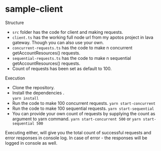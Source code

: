 # sample-client
Structure
* `src` folder has the code for client and making requests.
* `client.ts` has the working full node url from my apotos project in lava gateway. Though you can also use your own.
* `concurrent-requests.ts` has the code to make n concurrent getAccountResources() requests.
* `sequential-requests.ts` has the code to make n sequential getAccountResources() requests.
* Count of requests has been set as default to 100.

Execution
* Clone the repository.
* Install the dependencies  .  
   `yarn install`
* Run the code to make 100 concurrent requests.
  `yarn start-concurrent`
* Run the code to make 100 sequential requests.
  `yarn start-sequential`
* You can provide your own count of requests by supplying the count as argument to yarn command.
  `yarn start-concurrent 500` or `yarn start-sequential 500`

Executing either, will give you the total count of successful requests and error responses in console log. In case of error - the responses will be logged in console as well.

